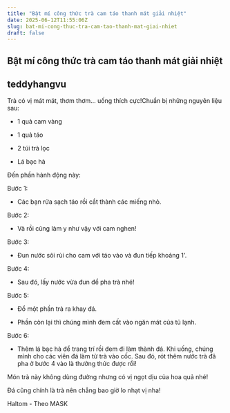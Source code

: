 ```yaml
---
title: "Bật mí công thức trà cam táo thanh mát giải nhiệt"
date: 2025-06-12T11:55:06Z
slug: bat-mi-cong-thuc-tra-cam-tao-thanh-mat-giai-nhiet
draft: false
---
```


## Bật mí công thức trà cam táo thanh mát giải nhiệt

## teddyhangvu

Trà có vị mát mát, thơm thơm... uống thích cực!Chuẩn bị những nguyên liệu sau:

- 1 quả cam vàng 

- 1 quả táo 

- 2 túi trà lọc 

- Lá bạc hà

 
 
Đến phần hành động này: 





Bước 1: 

- Các bạn rửa sạch táo rồi cắt thành các miếng nhỏ.




Bước 2: 

- Và rồi cũng làm y như vậy với cam nghen!




Bước 3:

- Đun nước sôi rùi cho cam với táo vào và đun tiếp khoảng 1'.




Bước 4: 

- Sau đó, lấy nước vừa đun để pha trà nhé!




Bước 5: 

- Đổ một phần trà ra khay đá. 

- Phần còn lại thì chúng mình đem cất vào ngăn mát của tủ lạnh.




Bước 6: 

- Thêm lá bạc hà để trang trí rồi đem đi làm thành đá.
Khi uống, chúng mình cho các viên đá làm từ trà vào cốc. Sau đó, rót thêm nước trà đã pha ở bước 4 vào là thưởng thức được rồi!


Món trà này không dùng đường nhưng có vị ngọt dịu của hoa quả nhé!



Đá cũng chính là trà nên chẳng bao giờ lo nhạt vị nha!



Haltom - Theo MASK